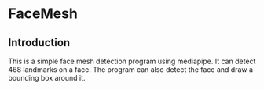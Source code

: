 # FaceMesh

## Introduction
This is a simple face mesh detection program using mediapipe. It can detect 468 landmarks on a face. The program can also detect the face and draw a bounding box around it.